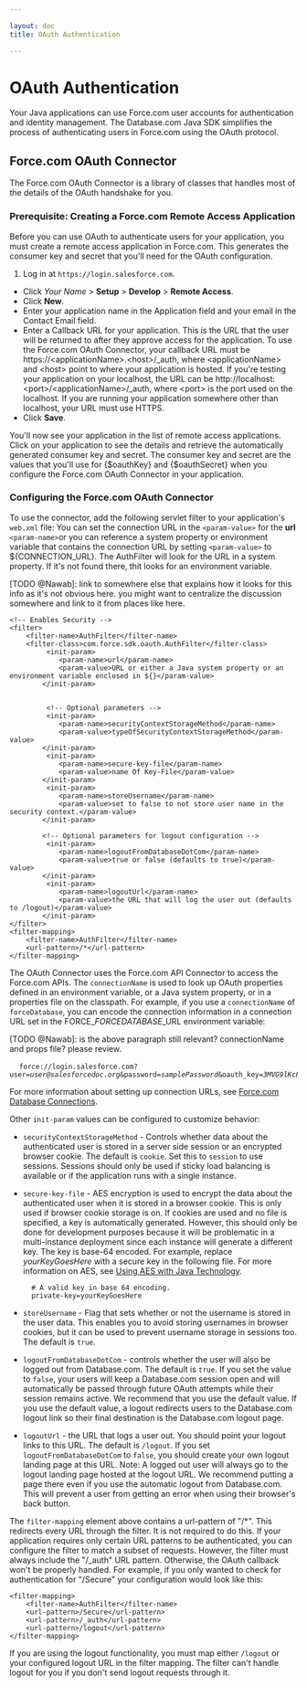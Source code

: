 ```yaml
---

layout: doc
title: OAuth Authentication

---
```

# OAuth Authentication

Your Java applications can use Force.com user accounts for authentication and identity management. The Database.com Java SDK simplifies the process of authenticating users in Force.com using the OAuth protocol. 

## Force.com OAuth Connector

The Force.com OAuth Connector is a library of classes that handles most of the details of the OAuth handshake for you.

<a name="createRAA"> </a>
### Prerequisite: Creating a Force.com Remote Access Application

Before you can use OAuth to authenticate users for your application, you must create a remote access application in Force.com. This generates the consumer key and secret that you'll need for the OAuth configuration. 

1. Log in at `https://login.salesforce.com`.
- Click *Your Name* > **Setup** > **Develop** > **Remote Access**.
- Click **New**.
- Enter your application name in the Application field and your email in the Contact Email field.
- Enter a Callback URL for your application. This is the URL that the user will be returned to after they approve access for the application. To use the Force.com OAuth Connector, your callback URL must be https://\<applicationName>.\<host>/\_auth, where \<applicationName> and \<host> point to where your application is hosted. If you're testing your application on your localhost, the URL can be http://localhost:\<port>/\<applicationName>/_auth, where \<port> is the port used on the localhost. If you are running your application somewhere other than localhost, your URL must use HTTPS.
- Click **Save**.

You'll now see your application in the list of remote access applications. Click on your application to see the details and retrieve the automatically generated consumer key and secret. The consumer key and secret are the values that you'll use for {$oauthKey} and {$oauthSecret} when you configure the Force.com OAuth Connector in your application.

### Configuring the Force.com OAuth Connector

To use the connector, add the following servlet filter to your application's `web.xml` file:
You can set the connection URL in the `<param-value>` for the **url** `<param-name>`or you can reference a system property or environment variable that contains the connection URL by setting `<param-value>` to ${CONNECTION_URL}. The AuthFilter will look for the URL in a system property. If it's not found there, thit looks for an environment variable. 

[TODO @Nawab]: link to somewhere else that explains how it looks for this info as it's not obvious here. you might want to centralize the discussion somewhere and link to it from places like here.

	<!-- Enables Security -->
	<filter>
		<filter-name>AuthFilter</filter-name>
		<filter-class>com.force.sdk.oauth.AuthFilter</filter-class>
			 <init-param>
			 	<param-name>url</param-name>
			 	<param-value>URL or either a Java system property or an environment variable enclosed in ${}</param-value>
			</init-param>


			 <!-- Optional parameters -->
			 <init-param>
			 	<param-name>securityContextStorageMethod</param-name>
			 	<param-value>typeOfSecurityContextStorageMethod</param-value>
			</init-param>
			 <init-param>
			 	<param-name>secure-key-file</param-name>
			 	<param-value>name Of Key-File</param-value>
			</init-param>
			 <init-param>
			 	<param-name>storeUsername</param-name>
			 	<param-value>set to false to not store user name in the security context.</param-value>
			</init-param>

			<!-- Optional parameters for logout configuration -->
			 <init-param>
			 	<param-name>logoutFromDatabaseDotCom</param-name>
			 	<param-value>true or false (defaults to true)</param-value>
			</init-param>
			 <init-param>
			 	<param-name>logoutUrl</param-name>
			 	<param-value>the URL that will log the user out (defaults to /logout)</param-value>
			</init-param>
	</filter>
	<filter-mapping>
		<filter-name>AuthFilter</filter-name>
		<url-pattern>/*</url-pattern>
	</filter-mapping>

The OAuth Connector uses the Force.com API Connector to access the Force.com APIs. The <code>connectionName</code> is used to look up OAuth properties defined in an environment variable, or a Java system property, or in a properties file on the classpath. For example, if you use a <code>connectionName</code> of `forceDatabase`, you can encode the connection information in a connection URL set in the FORCE\_*FORCEDATABASE*\_URL environment variable:

[TODO @Nawab]: is the above paragraph still relevant? connectionName and props file? please review. 

<pre>
  <code>force://login.salesforce.com?user=<em>user@salesforcedoc.org</em>&password=<em>samplePassword</em>&oauth_key=<em>3MVG9lKcPoNINVBLqaGC0WiLS7H9aehOXaZad80Ve1OB43i.DpfCjn_SqwIAtyY6Lnuzcvdxgzu.IAaLVk4pH.</em>&oauth_secret=<em>516990866494775428</em></code>
</pre>

For more information about setting up connection URLs, see [Force.com Database Connections](connection-url).

Other <code>init-param</code> values can be configured to customize behavior:

- <code>securityContextStorageMethod</code> - Controls whether data about the authenticated user is stored in a server side session or an encrypted browser cookie. The default is <code>cookie</code>. Set this to <code>session</code> to use sessions. Sessions should only be used if sticky load balancing is available or if the application runs with a single instance.
- <code>secure-key-file</code> - AES encryption is used to encrypt the data about the authenticated user when it is stored in a browser cookie. This is only used if browser cookie storage is on. If cookies are used and no file is specified, a key is automatically generated. However, this should only be done for development purposes because it will be problematic in a multi-instance deployment since each instance will generate a different key. The key is base-64 encoded. For example, replace *yourKeyGoesHere* with a secure key in the following file. For more information on AES, see [Using AES with Java Technology](http://java.sun.com/developer/technicalArticles/Security/AES/AES_v1.html).

        # A valid key in base 64 encoding.   
        private-key=yourKeyGoesHere  

- <code>storeUsername</code> - Flag that sets whether or not the username is stored in the user data. This enables you to avoid storing usernames in browser cookies, but it can be used to prevent username storage in sessions too. The default is `true`.

- <code>logoutFromDatabaseDotCom</code> - controls whether the user will also be logged out from Database.com. The default is `true`. If you set the value to `false`, your users will keep a Database.com session open and will automatically be passed through future OAuth attempts while their session remains active. We recommend that you use the default value. If you use the default value, a logout redirects users to the Database.com logout link so their final destination is the Database.com logout page.

- <code>logoutUrl</code> - the URL that logs a user out. You should point your logout links to this URL. The default is  `/logout`. If you set <code>logoutFromDatabaseDotCom</code> to `false`, you should create your own logout landing page at this URL. Note: A logged out user will always go to the logout landing page hosted at the logout URL. We recommend putting a page there even if you use the automatic logout from Database.com. This will prevent a user from getting an error when using their browser's back button.

The <code>filter-mapping</code> element above contains a url-pattern of "/\*". This redirects every URL through the filter. It is not required to do this. If your application requires only certain URL patterns to be authenticated, you can configure the filter to match a subset of requests. However, the filter must always include the "/\_auth" URL pattern. Otherwise, the OAuth callback won't be properly handled. For example, if you only wanted to check for authentication for "/Secure" your configuration would look like this:

	<filter-mapping>
		<filter-name>AuthFilter</filter-name>
		<url-pattern>/Secure</url-pattern>
		<url-pattern>/_auth</url-pattern>
		<url-pattern>/logout</url-pattern>
	</filter-mapping>

If you are using the logout functionality, you must map either `/logout` or your configured logout URL in the filter mapping. The filter can't handle logout for you if you don't send logout requests through it.
